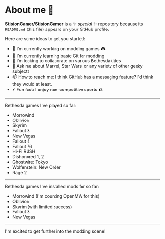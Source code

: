 # About me 👋


**StisionGamer/StisionGamer** is a ✨ _special_ ✨ repository because its `README.md` (this file) appears on your GitHub profile.

Here are some ideas to get you started:

- 🔭 I’m currently working on modding games 🎮
- 🌱 I’m currently learning basic Git for modding
- 👯 I’m looking to collaborate on various Bethesda titles
- 💬 Ask me about Marvel, Star Wars, or any variety of other geeky subjects
- 📫 How to reach me: I think GitHub has a messaging feature? I'd think they would at least.
- ⚡ Fun fact: I enjoy non-competitive sports 🪨

---

Bethesda games I've played so far:
- Morrowind
- Oblivion
- Skyrim
- Fallout 3
- New Vegas
- Fallout 4
- Fallout 76
- Hi-Fi RUSH
- Dishonored 1, 2
- Ghostwire: Tokyo
- Wolfenstein: New Order
- Rage 2

---

Bethesda games I've installed mods for so far:
- Morrowind (I'm counting OpenMW for this)
- Oblivion
- Skyrim (with limited success)
- Fallout 3
- New Vegas

---

I'm excited to get further into the modding scene!
